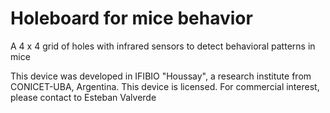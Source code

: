 # Holeboard for mice behavior
A 4 x 4 grid of holes with infrared sensors to detect behavioral patterns in mice

This device was developed in IFIBIO "Houssay", a research institute from CONICET-UBA, Argentina.
This device is licensed. For commercial interest, please contact to Esteban Valverde
